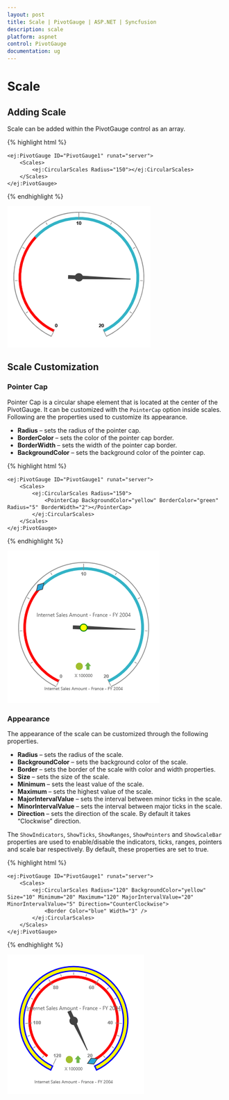 ```yaml
---
layout: post
title: Scale | PivotGauge | ASP.NET | Syncfusion
description: scale
platform: aspnet
control: PivotGauge
documentation: ug
---
```


# Scale

## Adding Scale

Scale can be added within the PivotGauge control as an array.

{% highlight html %}

    <ej:PivotGauge ID="PivotGauge1" runat="server">
        <Scales>
            <ej:CircularScales Radius="150"></ej:CircularScales>
        </Scales>
    </ej:PivotGauge>

{% endhighlight  %}

![](Scales_images/AddingScale.png) 

## Scale Customization

### Pointer Cap

Pointer Cap is a circular shape element that is located at the center of the PivotGauge. It can be customized with the `PointerCap` option inside scales. Following are the properties used to customize its appearance.

* **Radius** – sets the radius of the pointer cap.
* **BorderColor** – sets the color of the pointer cap border.
* **BorderWidth** – sets the width of the pointer cap border.
* **BackgroundColor** – sets the background color of the pointer cap.

{% highlight html %}

    <ej:PivotGauge ID="PivotGauge1" runat="server">
        <Scales>
            <ej:CircularScales Radius="150">
                <PointerCap BackgroundColor="yellow" BorderColor="green" Radius="5" BorderWidth="2"></PointerCap>
            </ej:CircularScales>
        </Scales>
    </ej:PivotGauge>

{% endhighlight  %}

![](Scales_images/PointerCap.png)

### Appearance
The appearance of the scale can be customized through the following properties.

* **Radius** – sets the radius of the scale.
* **BackgroundColor** – sets the background color of the scale.
* **Border** – sets the border of the scale with color and width properties.
* **Size** – sets the size of the scale.
* **Minimum** – sets the least value of the scale.
* **Maximum** – sets the highest value of the scale.
* **MajorIntervalValue** – sets the interval between minor ticks in the scale.
* **MinorIntervalValue** – sets the interval between major ticks in the scale.
* **Direction** – sets the direction of the scale.  By default it takes “Clockwise” direction.

The `ShowIndicators`, `ShowTicks`, `ShowRanges`, `ShowPointers` and `ShowScaleBar` properties are used to enable/disable the indicators, ticks, ranges, pointers and scale bar respectively.  By default, these properties are set to true. 

{% highlight html %}

    <ej:PivotGauge ID="PivotGauge1" runat="server">
        <Scales>
            <ej:CircularScales Radius="120" BackgroundColor="yellow" Size="10" Minimum="20" Maximum="120" MajorIntervalValue="20" MinorIntervalValue="5" Direction="CounterClockwise">
                <Border Color="blue" Width="3" />
            </ej:CircularScales>
        </Scales>
    </ej:PivotGauge>

{% endhighlight  %}

![](Scales_images/Appearance.png)
